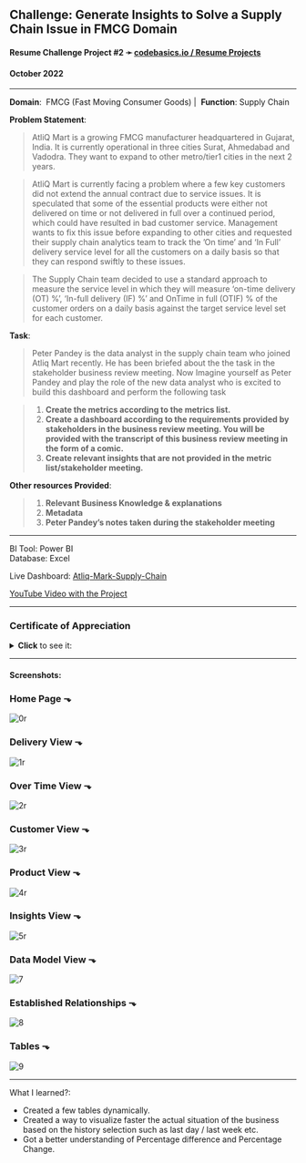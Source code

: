 ## **Challenge**: Generate Insights to Solve a Supply Chain Issue in FMCG Domain

#### Resume Challenge Project #2 ➛ [codebasics.io / Resume Projects](https://codebasics.io/challenge/codebasics-resume-project-challenge)
#### October 2022

---

**Domain**:  FMCG (Fast Moving Consumer Goods)  |  **Function**:  Supply Chain

**Problem Statement**:
> AtliQ Mart is a growing FMCG manufacturer headquartered in Gujarat, India. It is currently operational in three cities Surat, Ahmedabad and Vadodra. They want to expand to other metro/tier1 cities in the next 2 years.

> AtliQ Mart is currently facing a problem where a few key customers did not extend the annual contract due to service issues. It is speculated that some of the essential products were either not delivered on time or not delivered in full over a continued period, which could have resulted in bad customer service. Management wants to fix this issue before expanding to other cities and requested their supply chain analytics team to track the ’On time’ and ‘In Full’ delivery service level for all the customers on a daily basis so that they can respond swiftly to these issues.

> The Supply Chain team decided to use a standard approach to measure the service level in which they will measure ‘on-time delivery (OT) %’, ‘In-full delivery (IF) %’ and OnTime in full (OTIF) % of the customer orders on a daily basis against the target service level set for each customer.

**Task**:
> Peter Pandey is the data analyst in the supply chain team who joined Atliq Mart recently. He has been briefed about the the task in the stakeholder business review meeting. Now Imagine yourself as Peter Pandey and play the role of the new data analyst who is excited to build this dashboard and perform the following task

> 1. **Create the metrics according to the metrics list.**
> 2. **Create a dashboard according to the requirements provided by stakeholders in the business review meeting. You will be provided with the transcript of this business review meeting in the form of a comic.**
> 3. **Create relevant insights that are not provided in the metric list/stakeholder meeting.**

**Other resources Provided**:
> 1. **Relevant Business Knowledge & explanations**
> 2. **Metadata**
> 3. **Peter Pandey’s notes taken during the stakeholder meeting**

---

BI Tool: Power BI  
Database: Excel  

Live Dashboard: [Atliq-Mark-Supply-Chain](https://www.novypro.com/project/atliq-mark-supply-chain-by-teodor-cristia)

[YouTube Video with the Project](https://youtu.be/UWELSwaGPLw)

---

### Certificate of Appreciation
<details><summary><b>Click</b> to see it:</summary><img src="https://user-images.githubusercontent.com/94936000/202327321-158b57b6-855f-479c-9eda-7e017121f247.jpg"></details>

---

#### Screenshots:

### Home Page ⬎
![0r](https://user-images.githubusercontent.com/94936000/200185248-6e73f122-fd46-4d01-a144-2e269addbd55.jpg)

### Delivery View ⬎
![1r](https://user-images.githubusercontent.com/94936000/200185250-05336332-2845-4497-b874-1f27568b15a5.jpg)

### Over Time View ⬎
![2r](https://user-images.githubusercontent.com/94936000/200185251-9dc0e0c2-ab4f-4169-8ad0-097afb73c7ad.jpg)

### Customer View ⬎
![3r](https://user-images.githubusercontent.com/94936000/200185252-f9d447d0-96a4-4e12-ac91-78a196aa63ca.jpg)

### Product View ⬎
![4r](https://user-images.githubusercontent.com/94936000/200185253-0d11bd1e-7a18-4b6e-8423-54e265c91465.jpg)

### Insights View ⬎
![5r](https://user-images.githubusercontent.com/94936000/200185254-45d112d5-1702-414b-90c7-17ab2be42246.jpg)

### Data Model View ⬎
![7](https://user-images.githubusercontent.com/94936000/200146654-04c23518-8844-4efa-91b4-4752a6e9f649.jpg)

### Established Relationships ⬎
![8](https://user-images.githubusercontent.com/94936000/200146655-3e7b5358-3bea-419a-96f7-7e47a98bae3d.jpg)

### Tables ⬎
![9](https://user-images.githubusercontent.com/94936000/200146657-e7062af9-4131-4ac8-8c13-76a0732849ac.jpg)

---


What I learned?:
* Created a few tables dynamically.
* Created a way to visualize faster the actual situation of the business based on the history selection such as last day / last week etc.
* Got a better understanding of Percentage difference and Percentage Change.
